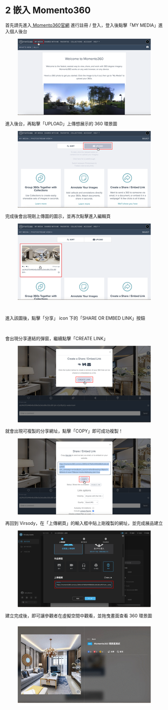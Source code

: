 # 2 嵌入 Momento360

首先請先進入[ Momento360官網](https://momento360.com) 進行註冊 / 登入，登入後點擊「MY MEDIA」進入個人後台

<figure><img src="../../../../.gitbook/assets/Frame 73.png" alt=""><figcaption></figcaption></figure>



進入後台，再點擊「UPLOAD」上傳想展示的 360 環景圖

<figure><img src="../../../../.gitbook/assets/Frame 74.png" alt=""><figcaption></figcaption></figure>



完成後會出現剛上傳圖的圖示，並再次點擊進入編輯頁

<figure><img src="../../../../.gitbook/assets/Frame 75 (1).png" alt=""><figcaption><p><br></p></figcaption></figure>



進入該圖後，點擊「分享」 icon 下的「SHARE OR EMBED LINK」按鈕

<figure><img src="../../../../.gitbook/assets/Frame 76 (1).png" alt=""><figcaption></figcaption></figure>



會出現分享連結的彈窗，繼續點擊「CREATE LINK」

<figure><img src="../../../../.gitbook/assets/Frame 77 (1).png" alt=""><figcaption></figcaption></figure>



就會出現可複製的分享網址，點擊「COPY」即可成功複製！

<figure><img src="../../../../.gitbook/assets/Frame 78 (1).png" alt=""><figcaption></figcaption></figure>



再回到 Virsody，在「上傳網頁」的輸入框中貼上剛複製的網址，並完成展品建立

<figure><img src="../../../../.gitbook/assets/Frame 79 (1).png" alt=""><figcaption></figcaption></figure>



建立完成後，即可讓參觀者在虛擬空間中觀看，並拖曳畫面查看 360 環景圖

<figure><img src="../../../../.gitbook/assets/momento360.gif" alt=""><figcaption></figcaption></figure>

